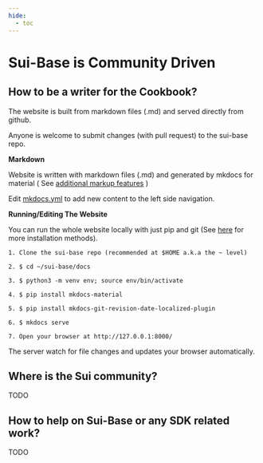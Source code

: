```yaml
---
hide:
  - toc
---
```

# Sui-Base is Community Driven

## How to be a writer for the Cookbook?

The website is built from markdown files (.md) and served directly from github.

Anyone is welcome to submit changes (with pull request) to the sui-base repo.

**Markdown**

Website is written with markdown files (.md) and generated by mkdocs for material ( See 
    [additional markup features]( https://squidfunk.github.io/mkdocs-material/reference/ ) )

Edit [mkdocs.yml]( https://github.com/sui-base/sui-base/blob/main/docs/mkdocs.yml ) to add new content to the left side navigation.

**Running/Editing The Website**

You can run the whole website locally with just pip and git (See [here](https://squidfunk.github.io/mkdocs-material/getting-started/) for more installation methods).

```
1. Clone the sui-base repo (recommended at $HOME a.k.a the ~ level)

2. $ cd ~/sui-base/docs

3. $ python3 -m venv env; source env/bin/activate

4. $ pip install mkdocs-material

5. $ pip install mkdocs-git-revision-date-localized-plugin

6. $ mkdocs serve

7. Open your browser at http://127.0.0.1:8000/
```

The server watch for file changes and updates your browser automatically.


## Where is the Sui community?
TODO

## How to help on Sui-Base or any SDK related work?
TODO